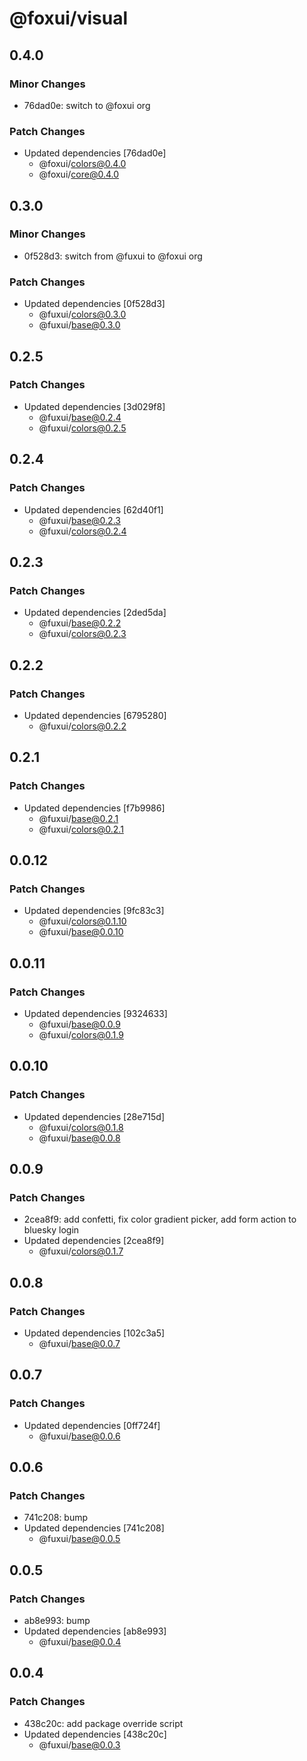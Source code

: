 # @foxui/visual

## 0.4.0

### Minor Changes

- 76dad0e: switch to @foxui org

### Patch Changes

- Updated dependencies [76dad0e]
  - @foxui/colors@0.4.0
  - @foxui/core@0.4.0

## 0.3.0

### Minor Changes

- 0f528d3: switch from @fuxui to @foxui org

### Patch Changes

- Updated dependencies [0f528d3]
  - @fuxui/colors@0.3.0
  - @fuxui/base@0.3.0

## 0.2.5

### Patch Changes

- Updated dependencies [3d029f8]
  - @fuxui/base@0.2.4
  - @fuxui/colors@0.2.5

## 0.2.4

### Patch Changes

- Updated dependencies [62d40f1]
  - @fuxui/base@0.2.3
  - @fuxui/colors@0.2.4

## 0.2.3

### Patch Changes

- Updated dependencies [2ded5da]
  - @fuxui/base@0.2.2
  - @fuxui/colors@0.2.3

## 0.2.2

### Patch Changes

- Updated dependencies [6795280]
  - @fuxui/colors@0.2.2

## 0.2.1

### Patch Changes

- Updated dependencies [f7b9986]
  - @fuxui/base@0.2.1
  - @fuxui/colors@0.2.1

## 0.0.12

### Patch Changes

- Updated dependencies [9fc83c3]
  - @fuxui/colors@0.1.10
  - @fuxui/base@0.0.10

## 0.0.11

### Patch Changes

- Updated dependencies [9324633]
  - @fuxui/base@0.0.9
  - @fuxui/colors@0.1.9

## 0.0.10

### Patch Changes

- Updated dependencies [28e715d]
  - @fuxui/colors@0.1.8
  - @fuxui/base@0.0.8

## 0.0.9

### Patch Changes

- 2cea8f9: add confetti, fix color gradient picker, add form action to bluesky login
- Updated dependencies [2cea8f9]
  - @fuxui/colors@0.1.7

## 0.0.8

### Patch Changes

- Updated dependencies [102c3a5]
  - @fuxui/base@0.0.7

## 0.0.7

### Patch Changes

- Updated dependencies [0ff724f]
  - @fuxui/base@0.0.6

## 0.0.6

### Patch Changes

- 741c208: bump
- Updated dependencies [741c208]
  - @fuxui/base@0.0.5

## 0.0.5

### Patch Changes

- ab8e993: bump
- Updated dependencies [ab8e993]
  - @fuxui/base@0.0.4

## 0.0.4

### Patch Changes

- 438c20c: add package override script
- Updated dependencies [438c20c]
  - @fuxui/base@0.0.3
